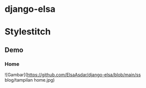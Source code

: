 # django-elsa
# Stylestitch

## Demo
### Home
![Gambar](https://github.com/ElsaAsdar/django-elsa/blob/main/ss blog/tampilan home.jpg)